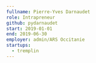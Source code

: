 ```yaml
---
fullname: Pierre-Yves Darnaudet
role: Intrapreneur
github: pydarnaudet
start: 2019-01-01
end: 2019-06-30
employer: admin/ARS Occitanie
startups:
  - tremplin
---
```

